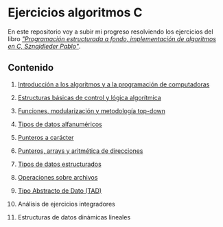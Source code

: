 # Ejercicios algoritmos C

En este repositorio voy a subir mi progreso resolviendo los ejercicios del libro [_"Programación estructurada a fondo, implementación de algoritmos en C, Sznajdleder Pablo"_](https://alfaomegaeditor.com.ar/producto/libro-programacion-estructurada-a-fondo-implementacion-de-algoritmos-en-c/).

## Contenido

1. [Introducción a los algoritmos y a la programación de computadoras](https://github.com/6d61726b/ejercicios-algoritmos-c/tree/main/capitulo-1)

2. [Estructuras básicas de control y lógica algorítmica](https://github.com/6d61726b/ejercicios-algoritmos-c/tree/main/capitulo-2)

3. [Funciones, modularización y metodología top-down](https://github.com/6d61726b/ejercicios-algoritmos-c/tree/main/capitulo-3)

4. [Tipos de datos alfanuméricos](https://github.com/6d61726b/ejercicios-algoritmos-c/tree/main/capitulo-4)

5. [Punteros a carácter](https://github.com/6d61726b/ejercicios-algoritmos-c/tree/main/capitulo-5)

6. [Punteros, arrays y aritmética de direcciones](https://github.com/6d61726b/ejercicios-algoritmos-c/tree/main/capitulo-6)

7. [Tipos de datos estructurados](https://github.com/6d61726b/ejercicios-algoritmos-c/tree/main/capitulo-7)

8. [Operaciones sobre archivos](https://github.com/6d61726b/ejercicios-algoritmos-c/tree/main/capitulo-8)

9. [Tipo Abstracto de Dato (TAD)](https://github.com/6d61726b/ejercicios-algoritmos-c/tree/main/capitulo-9)

10. Análisis de ejercicios integradores

11. Estructuras de datos dinámicas lineales